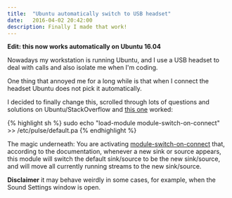 ```yaml
---
title:  "Ubuntu automatically switch to USB headset"
date:   2016-04-02 20:42:00
description: Finally I made that work!
---
```


**Edit: this now works automatically on Ubuntu 16.04**

Nowadays my workstation is running Ubuntu, and I use a USB headset to deal with 
calls and also isolate me when I'm coding. 

One thing that annoyed me for a long while is that when I connect the headset 
Ubuntu does not pick it automatically. 

I decided to finally change this, scrolled through lots of questions and 
solutions on Ubuntu/StackOverflow and [this one][ubuntu-solution] worked:

{% highlight sh %}
sudo echo "load-module module-switch-on-connect" >> /etc/pulse/default.pa
{% endhighlight %}

The magic underneath: You are activating [module-switch-on-connect][pulseaudio-doc]
that, according to the documentation, whenever a new sink or source appears, 
this module will switch the default sink/source to be the new sink/source, 
and will move all currently running streams to the new sink/source.

**Disclaimer** it may behave weirdly in some cases, for example, when the Sound 
Settings window is open. 

[ubuntu-solution]: http://askubuntu.com/a/396166
[pulseaudio-doc]:  https://www.freedesktop.org/wiki/Software/PulseAudio/Documentation/User/Modules/#index65h3
